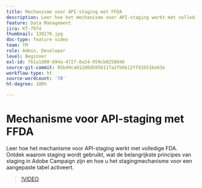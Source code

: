 ```yaml
---
title: Mechanisme voor API-staging met FFDA
description: Leer hoe het mechanisme voor API-staging werkt met volledige FDA. Ontdek waarom staging wordt gebruikt, wat de belangrijkste principes van staging in Adobe Campaign zijn en hoe u het stagingmechanisme voor een aangepaste tabel activeert.
feature: Data Management
jira: KT-7974
thumbnail: 339276.jpg
doc-type: feature video
team: TM
role: Admin, Developer
level: Beginner
exl-id: f61a1d00-694a-4727-8a24-959cb0258046
source-git-commit: 05b49ca012d0d505b117a2fb6b12ff41b51be63e
workflow-type: ht
source-wordcount: '78'
ht-degree: 100%

---
```


# Mechanisme voor API-staging met FFDA

Leer hoe het mechanisme voor API-staging werkt met volledige FDA. Ontdek waarom staging wordt gebruikt, wat de belangrijkste principes van staging in Adobe Campaign zijn en hoe u het stagingmechanisme voor een aangepaste tabel activeert.

>[!VIDEO](https://video.tv.adobe.com/v/339276?quality=12&learn=on)
